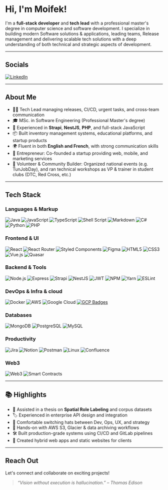 # Hi, I'm Moifek!

I'm a **full-stack developer** and **tech lead** with a professional master's degree in computer science and software development. I specialize in building modern Software solutions & applications, leading teams, Release management and delivering scalable tech solutions with a deep understanding of both technical and strategic aspects of development.

---

## Socials

[![LinkedIn](https://img.shields.io/badge/Moifek%20LinkedIn-0077B5?style=for-the-badge&logo=linkedin&logoColor=white)](https://linkedin.com/in/your_linkedin)

---

## About Me

- 🧑‍💻 Tech Lead managing releases, CI/CD, urgent tasks, and cross-team communication
- 🎓 MSc. in Software Engineering (Professional Master's degree)
- 🔧 Experienced in **Strapi**, **NestJS**, **PHP**, and full-stack JavaScript
- 📦 Built inventory management systems, educational platforms, and startup products
- 🌍 Fluent in both **English and French**, with strong communication skills
- 🚀 Entrepreneur: Co-founded a startup providing web, mobile, and marketing services
- 🧠 Volunteer & Community Builder: Organized national events (e.g. TunJobDay), and ran technical workshops as VP & trainer in student clubs (DTC, Red Cross, etc.)

---

## Tech Stack

### Languages & Markup
![Java](https://img.shields.io/badge/java-ED8B00?style=for-the-badge&logo=java&logoColor=white)
![JavaScript](https://img.shields.io/badge/javascript-F7DF1E?style=for-the-badge&logo=javascript&logoColor=black)
![TypeScript](https://img.shields.io/badge/typescript-3178C6?style=for-the-badge&logo=typescript&logoColor=white)
![Shell Script](https://img.shields.io/badge/shell_script-121011?style=for-the-badge)
![Markdown](https://img.shields.io/badge/markdown-000000?style=for-the-badge&logo=markdown&logoColor=white)
![C#](https://img.shields.io/badge/C%23-239120?style=for-the-badge&logo=c-sharp&logoColor=white)
![Python](https://img.shields.io/badge/python-3776AB?style=for-the-badge&logo=python&logoColor=white)
![PHP](https://img.shields.io/badge/php-777BB4?style=for-the-badge&logo=php&logoColor=white)

### Frontend & UI
![React](https://img.shields.io/badge/react-20232A?style=for-the-badge&logo=react&logoColor=61DAFB)
![React Router](https://img.shields.io/badge/React_Router-CA4245?style=for-the-badge&logo=react-router&logoColor=white)
![Styled Components](https://img.shields.io/badge/styled--components-db7093?style=for-the-badge&logo=styled-components&logoColor=white)
![Figma](https://img.shields.io/badge/figma-F24E1E?style=for-the-badge&logo=figma&logoColor=white)
![HTML5](https://img.shields.io/badge/html5-E34F26?style=for-the-badge&logo=html5&logoColor=white)
![CSS3](https://img.shields.io/badge/css3-1572B6?style=for-the-badge&logo=css3&logoColor=white)
![Vue.js](https://img.shields.io/badge/vue.js-4FC08D?style=for-the-badge&logo=vue.js&logoColor=white)
![Quasar](https://img.shields.io/badge/quasar-1976D2?style=for-the-badge&logo=quasar&logoColor=white)

### Backend & Tools
![Node.js](https://img.shields.io/badge/node.js-339933?style=for-the-badge&logo=node.js&logoColor=white)
![Express](https://img.shields.io/badge/express.js-404D59?style=for-the-badge)
![Strapi](https://img.shields.io/badge/strapi-2E7EEA?style=for-the-badge&logo=strapi&logoColor=white)
![NestJS](https://img.shields.io/badge/nestjs-E0234E?style=for-the-badge&logo=nestjs&logoColor=white)
![JWT](https://img.shields.io/badge/JWT-000000?style=for-the-badge&logo=JSON%20web%20tokens&logoColor=white)
![NPM](https://img.shields.io/badge/NPM-CB3837?style=for-the-badge&logo=npm&logoColor=white)
![Yarn](https://img.shields.io/badge/yarn-2C8EBB?style=for-the-badge&logo=yarn&logoColor=white)
![ESLint](https://img.shields.io/badge/ESLint-4B32C3?style=for-the-badge&logo=eslint&logoColor=white)

### DevOps & Infra & cloud
![Docker](https://img.shields.io/badge/docker-2496ED?style=for-the-badge&logo=docker&logoColor=white)
![AWS](https://img.shields.io/badge/aws-FF9900?style=for-the-badge&logo=amazonaws&logoColor=white)
![Google Cloud](https://img.shields.io/badge/google%20cloud-4285F4?style=for-the-badge&logo=googlecloud&logoColor=white)
[![GCP Badges](https://img.shields.io/badge/GCP%20Skills%20Profile-4285F4?style=for-the-badge&logo=googlecloud&logoColor=white)](https://www.cloudskillsboost.google/public_profiles/ff743c41-a908-49b3-944d-dfd7dddac217)

### Databases
![MongoDB](https://img.shields.io/badge/mongodb-47A248?style=for-the-badge&logo=mongodb&logoColor=white)
![PostgreSQL](https://img.shields.io/badge/postgres-4169E1?style=for-the-badge&logo=postgresql&logoColor=white)
![MySQL](https://img.shields.io/badge/mysql-4479A1?style=for-the-badge&logo=mysql&logoColor=white)

### Productivity
![Jira](https://img.shields.io/badge/jira-0052CC?style=for-the-badge&logo=jira&logoColor=white)
![Notion](https://img.shields.io/badge/Notion-000000?style=for-the-badge&logo=notion&logoColor=white)
![Postman](https://img.shields.io/badge/Postman-FF6C37?style=for-the-badge&logo=postman&logoColor=white)
![Linux](https://img.shields.io/badge/linux-FCC624?style=for-the-badge&logo=linux&logoColor=black)
![Confluence](https://img.shields.io/badge/confluence-172B4D?style=for-the-badge&logo=confluence&logoColor=white)

### Web3
![Web3](https://img.shields.io/badge/Web3-000000?style=for-the-badge&logo=web3dotjs&logoColor=white)
![Smart Contracts](https://img.shields.io/badge/Smart%20Contracts-0E0E0E?style=for-the-badge&logo=ethereum&logoColor=white)

---

## 📚 Highlights

- 🧠 Assisted in a thesis on **Spatial Role Labeling** and corpus datasets
- 🏷️ Experienced in enterprise API design and integration
- 🎯 Comfortable switching hats between Dev, Ops, UX, and strategy
- 🧳 Hands-on with AWS S3, Glacier & data archiving workflows
- 🛠️ Built production-grade systems using CI/CD and GitLab pipelines
- 📱 Created hybrid web apps and static websites for clients

---

## Reach Out

Let's connect and collaborate on exciting projects!

> _“Vision without execution is hallucination.” – Thomas Edison_

